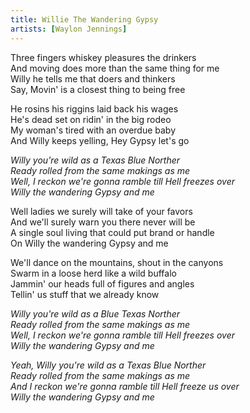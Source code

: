 ```yaml
---
title: Willie The Wandering Gypsy
artists: [Waylon Jennings]
---
```


Three fingers whiskey pleasures the drinkers  
And moving does more than the same thing for me  
Willy he tells me that doers and thinkers  
Say, Movin' is a closest thing to being free  

He rosins his riggins laid back his wages  
He's dead set on ridin' in the big rodeo  
My woman's tired with an overdue baby  
And Willy keeps yelling, Hey Gypsy let's go  

*Willy you're wild as a Texas Blue Norther*  
*Ready rolled from the same makings as me*  
*Well, I reckon we're gonna ramble till Hell freezes over*  
*Willy the wandering Gypsy and me*  

Well ladies we surely will take of your favors  
And we'll surely warn you there never will be  
A single soul living that could put brand or handle  
On Willy the wandering Gypsy and me  

We'll dance on the mountains, shout in the canyons  
Swarm in a loose herd like a wild buffalo  
Jammin' our heads full of figures and angles  
Tellin' us stuff that we already know  

*Willy you're wild as a Blue Texas Norther*  
*Ready rolled from the same makings as me*  
*Well, I reckon we're gonna ramble till Hell freezes over*  
*Willy the wandering Gypsy and me*  

*Yeah, Willy you're wild as a Texas Blue Norther*  
*Ready rolled from the same makings as me*  
*And I reckon we're gonna ramble till Hell freeze us over*  
*Willy the wandering Gypsy and me*  
